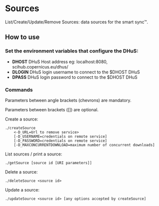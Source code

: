 # Sources
List/Create/Update/Remove Sources: data sources for the smart sync™.

## How to use

### Set the environment variables that configure the DHuS:

+ **DHOST** DHuS Host address eg: localhost:8080, scihub.copernicus.eu/dhus/
+ **DLOGIN** DHuS login username to connect to the $DHOST DHuS
+ **DPASS** DHuS login password to connect to the $DHOST DHuS

### Commands

Parameters between angle brackets (chevrons) are mandatory.

Parameters between brackets ([]) are optional.

Create a source:
```
./createSource
    <-D_URL=Url to remove service>
    [-D_USERNAME=credentials on remote service]
    [-D_PASSWORD=credentials on remote service]
    [-D_MAXCONCURRENTDOWNLOAD=maximum number of concurrent downloads]
```

List sources / print a source:
```
./getSource [source id [URI parameters]]
```

Delete a source:
```
./deleteSource <source id>
```

Update a source:
```
./updateSource <source id> [any options accepted by createSource]
```

